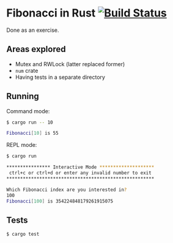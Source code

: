 # Fibonacci in Rust [![Build Status](https://travis-ci.org/lloydmeta/fib-rust.svg?branch=master)](https://travis-ci.org/lloydmeta/fib-rust)

Done as an exercise.

## Areas explored

- Mutex and RWLock (latter replaced former)
- `num` crate
- Having tests in a separate directory

## Running

Command mode:

```bash
$ cargo run -- 10

Fibonacci[10] is 55
```

REPL mode:

```bash
$ cargo run

**************** Interactive Mode ********************
 ctrl+c or ctrl+d or enter any invalid number to exit 
******************************************************

Which Fibonacci index are you interested in?
100
Fibonacci[100] is 354224848179261915075
```

## Tests

`$ cargo test`
